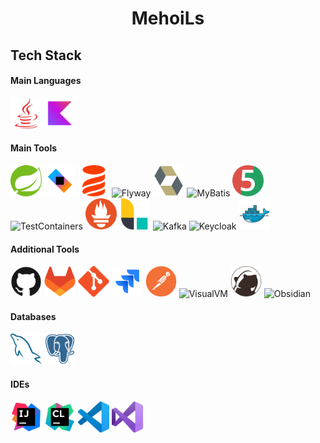 <div align="center">
  <h1>MehoiLs</h1>
</div>

## Tech Stack
#### Main Languages
  <div id="main_langs">
    <img src="https://github.com/devicons/devicon/blob/master/icons/java/java-plain.svg" title="Java" alt="Java" width="50" height=50"/>
    <img src="https://github.com/devicons/devicon/blob/master/icons/kotlin/kotlin-original.svg" title="Kotlin" alt="Kotlin" width="50" height=50"/>
  </div>

#### Main Tools
  <div id="main_tools">
    <img src="https://github.com/devicons/devicon/blob/master/icons/spring/spring-original.svg" title="Spring" alt="Spring" width="50" height=50"/>
    <img src="https://github.com/devicons/devicon/blob/master/icons/ktor/ktor-original.svg" title="Ktor" alt="Ktor" width="50" height=50"/>
    <img src="https://github.com/devicons/devicon/blob/master/icons/liquibase/liquibase-original.svg" title="Liquibase" alt="Liquibase" width="50" height=50"/>
    <img src="https://camo.githubusercontent.com/821c82c9e0f2e8df2c413fe555037e4bbfd69a6b686b039ee94dcf6f534977a4/68747470733a2f2f646f63756d656e746174696f6e2e7265642d676174652e636f6d2f646f776e6c6f61642f6174746163686d656e74732f3133383334363837362f46443f76657273696f6e3d33266d6f64696669636174696f6e446174653d31363333393832383639393532266170693d7632" title="Flyway" alt="Flyway" width="50" height=50"/>
    <img src="https://github.com/devicons/devicon/blob/master/icons/hibernate/hibernate-original.svg" title="Hibernate" alt="Hibernate" width="50" height=50"/>
    <img src="https://quarkus.io/extensions/static/e85d5f54189da80a0c77124978ca2641/logo-bird-ninja.svg.svg" title="MyBatis" alt="MyBatis" width="50" height=50"/>
    <img src="https://github.com/devicons/devicon/blob/master/icons/junit/junit-original.svg" title="JUnit" alt="JUnit" width="50" height=50"/>
    <img src="https://avatars.githubusercontent.com/u/13393021?s=280&v=4" title="TestContainers" alt="TestContainers" width="50" height=50" />
    <img src="https://github.com/devicons/devicon/blob/master/icons/prometheus/prometheus-original.svg" title="Prometheus" alt="Prometheus" width="50" height=50"/>
    <img src="https://github.com/devicons/devicon/blob/master/icons/logstash/logstash-original.svg" title="Logstash" alt="Logstash" width="50" height=50"/>
    <img src="https://openwhisk.apache.org/images/icons/icon-kafka-white-trans.png" title="Kafka" alt="Kafka" width="55" height=55"/>
    <img src="https://upload.wikimedia.org/wikipedia/commons/2/29/Keycloak_Logo.png" title="Keycloak" alt="Keycloak" width="50" height=50"/>
    <img src="https://github.com/devicons/devicon/blob/master/icons/docker/docker-original.svg" title="Docker" alt="Docker" width="50" height=50" />
  </div>

#### Additional Tools
  <div id="additional_tools">
    <img src="https://github.com/devicons/devicon/blob/master/icons/github/github-original.svg" title="GitHub" alt="GitHub" width="50" height=50"/>
    <img src="https://github.com/devicons/devicon/blob/master/icons/gitlab/gitlab-original.svg" title="GitLab" alt="GitLab" width="50" height=50"/>
    <img src="https://github.com/devicons/devicon/blob/master/icons/git/git-original.svg" title="Git" alt="Git" width="50" height=50"/>
    <img src="https://github.com/devicons/devicon/blob/master/icons/jira/jira-original.svg" title="Jira" alt="Jira" width="50" height=50"/>
    <img src="https://github.com/devicons/devicon/blob/master/icons/postman/postman-original.svg" title="Postman" alt="Postman" width="50" height=50"/>
    <img src="https://upload.wikimedia.org/wikipedia/commons/thumb/3/38/Antu_visualvm.svg/1024px-Antu_visualvm.svg.png" title="VisualVM" alt="VisualVM" width="50" height=50"/>
    <img src="https://github.com/devicons/devicon/blob/master/icons/dbeaver/dbeaver-plain.svg" title="DBeaver" alt="DBeaver" width="50" height=50"/>
    <img src="https://upload.wikimedia.org/wikipedia/commons/thumb/1/10/2023_Obsidian_logo.svg/1024px-2023_Obsidian_logo.svg.png" title="Obsidian" alt="Obsidian" width="50" height=50"/>
  </div>

#### Databases
<div id="databases">
  <img src="https://github.com/devicons/devicon/blob/master/icons/mysql/mysql-original.svg" title="MySQL" alt="MySQL" width="50" height=50"/>
  <img src="https://github.com/devicons/devicon/blob/master/icons/postgresql/postgresql-plain.svg" title="Postgres" alt="Postgres" width="50" height=50"/>
</div>

#### IDEs
<div id="ides">
  <img src="https://github.com/devicons/devicon/blob/master/icons/intellij/intellij-original.svg" title="Intellij IDEa" alt="Intellij IDEa" width="50" height=50"/>
  <img src="https://github.com/devicons/devicon/blob/master/icons/clion/clion-original.svg" title="CLion" alt="CLion" width="50" height=50"/>
  <img src="https://github.com/devicons/devicon/blob/master/icons/vscode/vscode-original.svg" title="VSCode" alt="VSCode" width="50" height=50"/>
  <img src="https://github.com/devicons/devicon/blob/master/icons/visualstudio/visualstudio-original.svg" title="Visual Studio" alt="Visual Studio" width="50" height=50"/>
</div>


